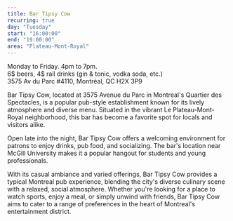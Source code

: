 ```yaml
---
title: Bar Tipsy Cow
recurring: true
day: "Tuesday"
start: "16:00:00"
end: "19:00:00"
area: "Plateau-Mont-Royal"
---
```


Monday to Friday. 4pm to 7pm.<br>6$ beers, 4$ rail drinks (gin & tonic, vodka soda, etc.)<br>3575 Av du Parc #4110, Montréal, QC H2X 3P9

<!-- more -->

Bar Tipsy Cow, located at 3575 Avenue du Parc in Montreal's Quartier des Spectacles, is a popular pub-style establishment known for its lively atmosphere and diverse menu. Situated in the vibrant Le Plateau-Mont-Royal neighborhood, this bar has become a favorite spot for locals and visitors alike.

Open late into the night, Bar Tipsy Cow offers a welcoming environment for patrons to enjoy drinks, pub food, and socializing. The bar's location near McGill University makes it a popular hangout for students and young professionals.

With its casual ambiance and varied offerings, Bar Tipsy Cow provides a typical Montreal pub experience, blending the city's diverse culinary scene with a relaxed, social atmosphere. Whether you're looking for a place to watch sports, enjoy a meal, or simply unwind with friends, Bar Tipsy Cow aims to cater to a range of preferences in the heart of Montreal's entertainment district.
